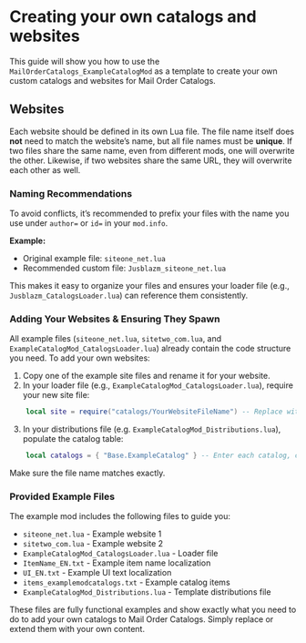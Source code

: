 # Creating your own catalogs and websites
This guide will show you how to use the `MailOrderCatalogs_ExampleCatalogMod` as a template to create your own custom catalogs and websites for Mail Order Catalogs.  

## Websites
Each website should be defined in its own Lua file. The file name itself does **not** need to match the website’s name, but all file names must be **unique**. If two files share the same name, even from different mods, one will overwrite the other. Likewise, if two websites share the same URL, they will overwrite each other as well.

### Naming Recommendations
To avoid conflicts, it’s recommended to prefix your files with the name you use under `author=` or `id=` in your `mod.info`.  

**Example:**  
- Original example file: `siteone_net.lua`  
- Recommended custom file: `Jusblazm_siteone_net.lua`  

This makes it easy to organize your files and ensures your loader file (e.g., `Jusblazm_CatalogsLoader.lua`) can reference them consistently.  

### Adding Your Websites & Ensuring They Spawn
All example files (`siteone_net.lua`, `sitetwo_com.lua`, and `ExampleCatalogMod_CatalogsLoader.lua`) already contain the code structure you need. To add your own websites:  

1. Copy one of the example site files and rename it for your website.  
2. In your loader file (e.g., `ExampleCatalogMod_CatalogsLoader.lua`), require your new site file:
```lua
    local site = require("catalogs/YourWebsiteFileName") -- Replace with your file name
```
3. In your distributions file (e.g. `ExampleCatalogMod_Distributions.lua`), populate the catalog table:
```lua
    local catalogs = { "Base.ExampleCatalog" } -- Enter each catalog, comma separated
```
Make sure the file name matches exactly.

### Provided Example Files
The example mod includes the following files to guide you:
- `siteone_net.lua` - Example website 1
- `sitetwo_com.lua` - Example website 2
- `ExampleCatalogMod_CatalogsLoader.lua` - Loader file
- `ItemName_EN.txt` - Example item name localization
- `UI_EN.txt` - Example UI text localization
- `items_examplemodcatalogs.txt` - Example catalog items
- `ExampleCatalogMod_Distributions.lua` - Template distributions file

These files are fully functional examples and show exactly what you need to do to add your own catalogs to Mail Order Catalogs. Simply replace or extend them with your own content.